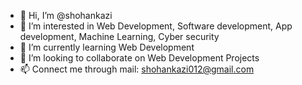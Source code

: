 - 👋 Hi, I’m @shohankazi
- 👀 I’m interested in Web Development, Software development, App development, Machine Learning, Cyber security
- 🌱 I’m currently learning Web Development
- 💞️ I’m looking to collaborate on Web Development Projects
- 📫 Connect me through mail: shohankazi012@gmail.com

<!---
shohankazi/shohankazi is a ✨ special ✨ repository because its `README.md` (this file) appears on your GitHub profile.
You can click the Preview link to take a look at your changes.
--->
